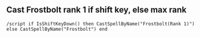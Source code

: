 ## Cast Frostbolt rank 1 if shift key, else max rank
```
/script if IsShiftKeyDown() then CastSpellByName("Frostbolt(Rank 1)") else CastSpellByName("Frostbolt") end
```